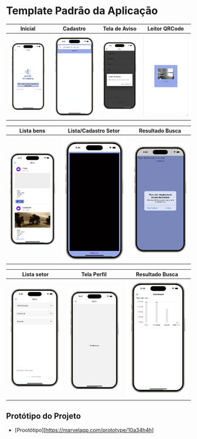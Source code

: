 # Template Padrão da Aplicação
| Inicial  | Cadastro | Tela de Aviso  | Leitor QRCode |
| ------------- | ------------- |------------- | ------------- |
| ![Tela Inicial](img/06-template-home.png)  | ![Tela busca](img/06-template-search.png)  | ![Tela Avisos](img/06-template-confirmacao.png)  | ![Tela QRCode](img/06-template_leitura.png)  |


| Lista bens  | Lista/Cadastro Setor | Resultado Busca  | 
| ------------- | ------------- |------------- |
|![Tela Lista de bens](img/06-template-bens.png)  |![Tela QrCode](img/06-template-camera.png)  | ![Tela Permissão](img/06-template-camera-request.png)  | 

| Lista setor  | Tela Perfil | Resultado Busca  | 
| ------------- | ------------- |------------- |
|![Tela Lista de setor](img/06-template-setor.png)  |![Tela Perfil Usuário](img/06-template-perfil.png)  | ![Tela Dashboard](img/06-template-dashboard.png)  | 








## Protótipo do Projeto

- [Prootótipo][https://marvelapp.com/prototype/10a34h4h]